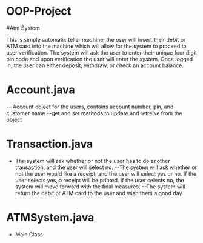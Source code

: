 # OOP-Project
#Atm System

This is simple automatic teller machine; the user will insert their debit or ATM card into the machine which will allow for the system to proceed to user verification. The system will ask the user to enter their unique four digit pin code and upon verification the user will enter the system. Once logged in, the user can either deposit, withdraw, or check an account balance.

# Account.java
-- Account object for the users, contains account number, pin, and customer name
--get and set methods to update and retreive from the object

# Transaction.java
- The system will ask whether or not the user has to do another transaction, and the user will select no. 
--The system will ask whether or not the user would like a receipt, and the user will select yes or no. If the user selects yes, a receipt will be printed. If the user selects no, the system will move forward with the final measures.
--The system will return the debit or ATM card to the user and wish them a good day.
# ATMSystem.java
- Main Class
